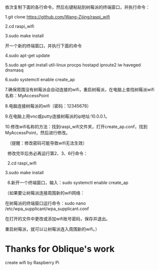 依次复制下面的各行命令，然后右键粘贴到树莓派的终端窗口，并执行命令：

1.git clone https://github.com/Wang-Zijing/raspi_wifi

2.cd raspi_wifi

3.sudo make install

开一个新的终端窗口，并执行下面的命令

4.sudo apt-get update

5.sudo apt-get install util-linux procps hostapd iproute2 iw haveged dnsmasq

6.sudo systemctl enable create_ap

7.确保周围没有树莓派会自动连接的wifi，重启树莓派，在电脑上查找树莓派wifi名称：MyAccessPoint

8.电脑连接树莓派的wifi（密码：12345678）

9.在电脑上用vnc或putty连接树莓派的ip地址:10.0.0.1。

10.修改wifi名称的方法：找到raspi_wifi文件夹，打开create_ap.conf，找到MyAccessPoint，然后进行修改。

   （提醒：修改密码可能导致wifi无法生效）

   修改完毕后务必再运行第2、3、6行命令：
   
   2.cd raspi_wifi
   
   3.sudo make install
   
   6.新开一个终端窗口，输入：sudo systemctl enable create_ap

（如果要让树莓派连接周围新的wifi网络：

  在树莓派的终端窗口运行命令：sudo nano /etc/wpa_supplicant/wpa_supplicant.conf
  
  在打开的文件中更改或添加wifi账号密码，保存并退出。
  
  重启树莓派，就可以让树莓派连入周围新的wifi。）
  
  # Thanks for Oblique's work
create wifi by Raspberry Pi
